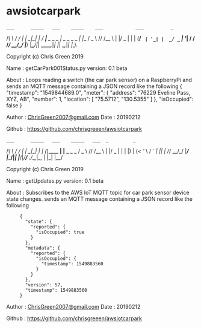 # awsiotcarpark


    ___      _____   ___    _____    ___            ___          _   
   /_\ \    / / __| |_ _|__|_   _|  / __|__ _ _ _  | _ \__ _ _ _| |__
  / _ \ \/\/ /\__ \  | |/ _ \| |   | (__/ _` | '_| |  _/ _` | '_| / /
 /_/ \_\_/\_/ |___/ |___\___/|_|    \___\__,_|_|   |_| \__,_|_| |_\_\
                                                                                      
 Copyright (c) Chris Green 2019

 Name   : getCarPark001Status.py
 version: 0.1 beta

 About  : Loops reading a switch (the car park sensor) on a RaspberryPi and 
          sends an MQTT message containing a JSON record like the following
          {
            "timestamp": "1549844689.0",
            "meter": {
              "address": "76229 Eveline Pass, XYZ, AB",
              "number": 1,
              "location": [
                "75.5712",
                "130.5355"
              ]
            },
            "isOccupied": false
          }

 Author : ChrisGreen2007@gmail.com
 Date   : 20190212

 Github : https://github.com/chrisgreeen/awsiotcarpark




    ___      _____   ___    _____   ___  _         _           
   /_\ \    / / __| |_ _|__|_   _| |   \(_)____ __| |__ _ _  _ 
  / _ \ \/\/ /\__ \  | |/ _ \| |   | |) | (_< '_ \ / _` | || |
 /_/ \_\_/\_/ |___/ |___\___/|_|   |___/|_/__/ .__/_\__,_|\_, |
                                             |_|          |__/ 

 Copyright (c) Chris Green 2019

 Name   : getUpdates.py
 version: 0.1 beta

 About  : Subscribes to the AWS IoT MQTT topic for car park sensor device state changes.
          sends an MQTT message containing a JSON record like the following


         {
           "state": {
             "reported": {
               "isOccupied": true
             }
           },
           "metadata": {
             "reported": {
               "isOccupied": {
                 "timestamp": 1549883560
               }
             }
           },
           "version": 57,
           "timestamp": 1549883560
         }

 Author : ChrisGreen2007@gmail.com
 Date   : 20190212

 Github : https://github.com/chrisgreeen/awsiotcarpark


